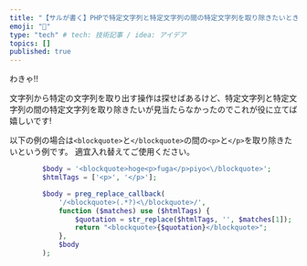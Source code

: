 ```yaml
---
title: "【サルが書く】PHPで特定文字列と特定文字列の間の特定文字列を取り除きたいときの操作"
emoji: "🐒"
type: "tech" # tech: 技術記事 / idea: アイデア
topics: []
published: true
---
```

わきゃ!!

文字列から特定の文字列を取り出す操作は探せばあるけど、特定文字列と特定文字列の間の特定文字列を取り除きたいが見当たらなかったのでこれが役に立てば嬉しいです!

以下の例の場合は`<blockquote>`と`</blockquote>`の間の`<p>`と`</p>`を取り除きたいという例です。
適宜入れ替えてご使用ください。

```php
	    $body = '<blockquote>hoge<p>fuga</p>piyo<\/blockquote>';
        $htmlTags = ['<p>', '</p>'];

		$body = preg_replace_callback(
            '/<blockquote>(.*?)<\/blockquote>/',
            function ($matches) use ($htmlTags) {
                $quotation = str_replace($htmlTags, '', $matches[1]);
                return "<blockquote>{$quotation}</blockquote>";
            },
            $body
        );
```

